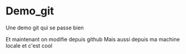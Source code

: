 # Demo_git
Une demo git qui se passe bien

Et maintenant on modifie depuis github
Mais aussi depuis ma machine locale et c'est cool

